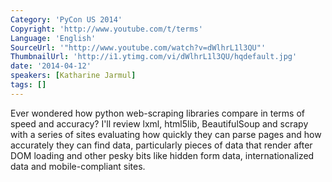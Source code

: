 ```yaml
---
Category: 'PyCon US 2014'
Copyright: 'http://www.youtube.com/t/terms'
Language: 'English'
SourceUrl: '"http://www.youtube.com/watch?v=dWlhrL1l3QU"'
ThumbnailUrl: 'http://i1.ytimg.com/vi/dWlhrL1l3QU/hqdefault.jpg'
date: '2014-04-12'
speakers: [Katharine Jarmul]
tags: []
---
```

Ever wondered how python web-scraping libraries compare in terms of speed and accuracy? I'll review lxml, html5lib, BeautifulSoup and scrapy with a series of sites evaluating how quickly they can parse pages and how accurately they can find data, particularly pieces of data that render after DOM loading and other pesky bits like hidden form data, internationalized data and mobile-compliant sites.